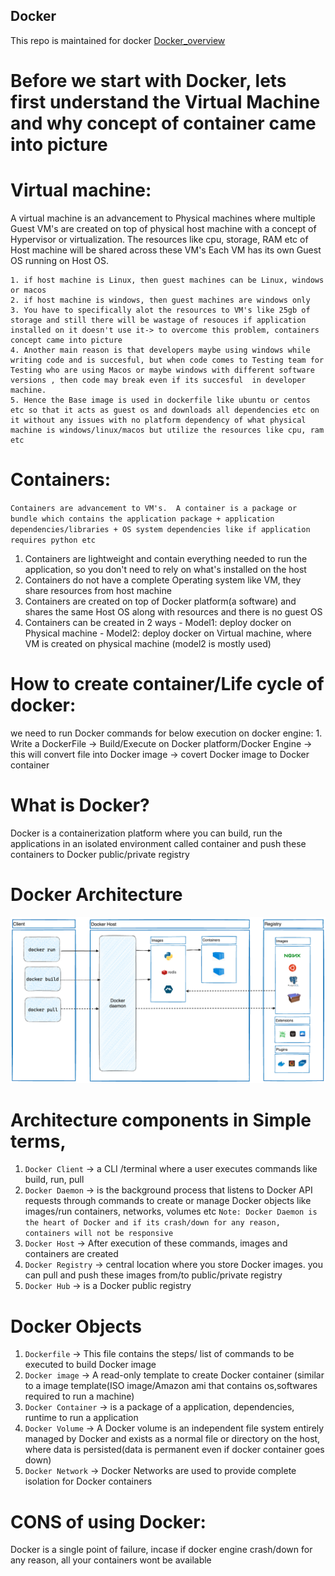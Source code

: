 ## Docker
This repo is maintained for docker
[Docker_overview](https://docs.docker.com/get-started/overview/)

# Before we start with Docker, lets first understand the Virtual Machine and why concept of container came into picture

# Virtual machine:
A virtual machine is an advancement to Physical machines where multiple Guest VM's are created on top of physical host machine with a concept of Hypervisor or virtualization.
The resources like cpu, storage, RAM etc  of Host machine will be shared across these VM's
Each VM has its own Guest OS running on Host OS.
    
    1. if host machine is Linux, then guest machines can be Linux, windows or macos
    2. if host machine is windows, then guest machines are windows only
    3. You have to specifically alot the resources to VM's like 25gb of storage and still there will be wastage of resouces if application installed on it doesn't use it-> to overcome this problem, containers concept came into picture
    4. Another main reason is that developers maybe using windows while writing code and is succesful, but when code comes to Testing team for Testing who are using Macos or maybe windows with different software versions , then code may break even if its succesful  in developer machine. 
    5. Hence the Base image is used in dockerfile like ubuntu or centos etc so that it acts as guest os and downloads all dependencies etc on it without any issues with no platform dependency of what physical machine is windows/linux/macos but utilize the resources like cpu, ram etc
    

# Containers:
`Containers are advancement to VM's. 
A container is a package or bundle which contains the application package + application dependencies/libraries + OS system dependencies like if application requires python etc`

  1. Containers are lightweight and contain everything needed to run the application, so you don't need to rely on what's installed on the host
  2. Containers do not have a complete Operating system like VM, they share resources from host machine
  3. Containers are created on top of Docker platform(a software) and shares the same Host OS along with resources and there is no guest OS
  4. Containers can be created in 2 ways 
    - Model1: deploy docker on Physical machine 
    - Model2: deploy docker on Virtual machine, where VM is created on physical machine (model2 is mostly used)


# How to create container/Life cycle of docker: 
  we need to run  Docker commands for below execution on docker engine:
    1. Write a DockerFile -> Build/Execute on Docker platform/Docker Engine -> this will convert file into Docker image  -> covert Docker image to Docker container

# What is Docker?
 Docker is a containerization platform where you can build, run the applications in an isolated environment called container and push these containers to Docker public/private registry

# Docker Architecture

![Docker_architecture](docker_architecture.png)

# Architecture components in Simple terms,

1. `Docker Client` -> a CLI /terminal where a user executes commands like build, run, pull
2. `Docker Daemon` -> is the background process that listens to Docker API requests through commands to create or manage Docker objects like images/run containers, networks, volumes etc
`Note: Docker Daemon is the heart of Docker and if its crash/down for any reason, containers will not be responsive`
3. `Docker Host` -> After execution of these commands, images and containers are created
4. `Docker Registry` -> central location where you store Docker images. you can pull and push these images from/to public/private registry
5. `Docker Hub` -> is a Docker public registry 

# Docker Objects
1. `Dockerfile` -> This file contains the steps/ list of commands to be executed to build Docker image
2. `Docker image` -> A read-only template to create Docker container (similar to a image template(ISO image/Amazon ami that contains os,softwares required to run a machine)
3. `Docker Container` -> is a package of a application, dependencies, runtime to run a application
4. `Docker Volume` -> A Docker volume is an independent file system entirely managed by Docker and exists as a normal file or directory on the host, where data is persisted(data is permanent even if docker container goes down)
5. `Docker Network` -> Docker Networks are used to provide complete isolation for Docker containers


# CONS of using Docker:

Docker is a single point of failure, incase if docker engine crash/down for any reason, all your containers wont be available


